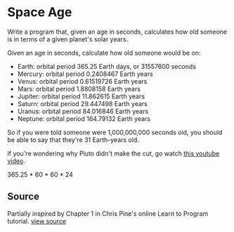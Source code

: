 # Space Age

Write a program that, given an age in seconds, calculates how old someone is in terms of a given planet's solar years.

Given an age in seconds, calculate how old someone would be on:

   - Earth: orbital period 365.25 Earth days, or 31557600 seconds
   - Mercury: orbital period 0.2408467 Earth years
   - Venus: orbital period 0.61519726 Earth years
   - Mars: orbital period 1.8808158 Earth years
   - Jupiter: orbital period 11.862615 Earth years
   - Saturn: orbital period 29.447498 Earth years
   - Uranus: orbital period 84.016846 Earth years
   - Neptune: orbital period 164.79132 Earth years

So if you were told someone were 1,000,000,000 seconds old,
you should be able to say that they're 31 Earth-years old.

If you're wondering why Pluto didn't make the cut,
go watch [this youtube video](http://www.youtube.com/watch?v=Z_2gbGXzFbs).


365.25 * 60 * 60 * 24

## Source

Partially inspired by Chapter 1 in Chris Pine's online Learn to Program tutorial. [view source](http://pine.fm/LearnToProgram/?Chapter=01)
